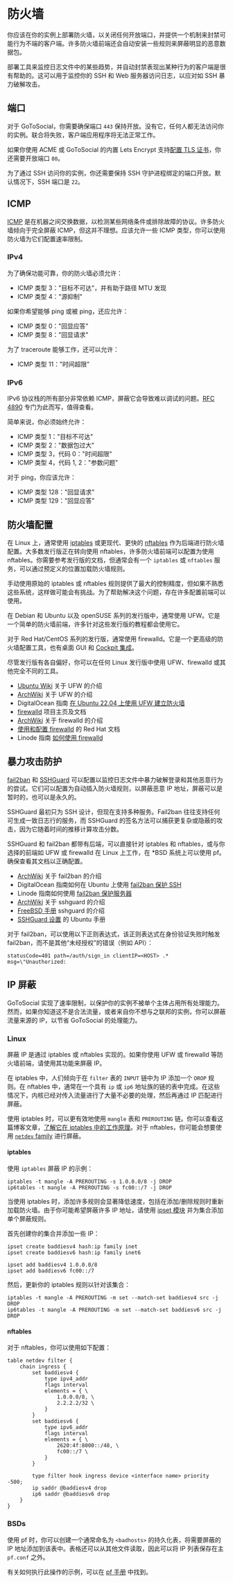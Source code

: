 # 防火墙

你应该在你的实例上部署防火墙，以关闭任何开放端口，并提供一个机制来封禁可能行为不端的客户端。许多防火墙前端还会自动安装一些规则来屏蔽明显的恶意数据包。

部署工具来监控日志文件中的某些趋势，并自动封禁表现出某种行为的客户端是很有帮助的。这可以用于监控你的 SSH 和 Web 服务器访问日志，以应对如 SSH 暴力破解攻击。

## 端口

对于 GoToSocial，你需要确保端口 `443` 保持开放。没有它，任何人都无法访问你的实例。联合将失败，客户端应用程序将无法正常工作。

如果你使用 ACME 或 GoToSocial 的内置 Lets Encrypt 支持[配置 TLS 证书](../certificates.md)，你还需要开放端口 `80`。

为了通过 SSH 访问你的实例，你还需要保持 SSH 守护进程绑定的端口开放。默认情况下，SSH 端口是 `22`。

## ICMP

[ICMP](https://en.wikipedia.org/wiki/Internet_Control_Message_Protocol) 是在机器之间交换数据，以检测某些网络条件或排除故障的协议。许多防火墙倾向于完全屏蔽 ICMP，但这并不理想。应该允许一些 ICMP 类型，你可以使用防火墙为它们配置速率限制。

### IPv4

为了确保功能可靠，你的防火墙必须允许：

* ICMP 类型 3："目标不可达"，并有助于路径 MTU 发现
* ICMP 类型 4："源抑制"

如果你希望能够 ping 或被 ping，还应允许：

* ICMP 类型 0："回显应答"
* ICMP 类型 8："回显请求"

为了 traceroute 能够工作，还可以允许：

* ICMP 类型 11："时间超限"

### IPv6

IPv6 协议栈的所有部分非常依赖 ICMP，屏蔽它会导致难以调试的问题。[RFC 4890](https://www.rfc-editor.org/rfc/rfc4890) 专门为此而写，值得查看。

简单来说，你必须始终允许：

* ICMP 类型 1："目标不可达"
* ICMP 类型 2："数据包过大"
* ICMP 类型 3，代码 0："时间超限"
* ICMP 类型 4，代码 1, 2："参数问题"

对于 ping，你应该允许：

* ICMP 类型 128："回显请求"
* ICMP 类型 129："回显应答"

## 防火墙配置

在 Linux 上，通常使用 [iptables](https://en.wikipedia.org/wiki/Iptables) 或更现代、更快的 [nftables](https://en.wikipedia.org/wiki/Nftables) 作为后端进行防火墙配置。大多数发行版正在转向使用 nftables，许多防火墙前端可以配置为使用 nftables。你需要参考发行版的文档，但通常会有一个 `iptables` 或 `nftables` 服务，可以通过预定义的位置加载防火墙规则。

手动使用原始的 iptables 或 nftables 规则提供了最大的控制精度，但如果不熟悉这些系统，这样做可能会有挑战。为了帮助解决这个问题，存在许多配置前端可以使用。

在 Debian 和 Ubuntu 以及 openSUSE 系列的发行版中，通常使用 UFW。它是一个简单的防火墙前端，许多针对这些发行版的教程都会使用它。

对于 Red Hat/CentOS 系列的发行版，通常使用 firewalld。它是一个更高级的防火墙配置工具，也有桌面 GUI 和 [Cockpit 集成](https://cockpit-project.org/)。

尽管发行版有各自偏好，你可以在任何 Linux 发行版中使用 UFW、firewalld 或其他完全不同的工具。

* [Ubuntu Wiki](https://wiki.ubuntu.com/UncomplicatedFirewall?action=show&redirect=UbuntuFirewall) 关于 UFW 的介绍
* [ArchWiki](https://wiki.archlinux.org/title/Uncomplicated_Firewall) 关于 UFW 的介绍
* DigitalOcean 指南 [在 Ubuntu 22.04 上使用 UFW 建立防火墙](https://www.digitalocean.com/community/tutorials/how-to-set-up-a-firewall-with-ufw-on-ubuntu-22-04)
* [firewalld](https://firewalld.org/) 项目主页及文档
* [ArchWiki](https://wiki.archlinux.org/title/firewalld) 关于 firewalld 的介绍
* [使用和配置 firewalld](https://access.redhat.com/documentation/en-us/red_hat_enterprise_linux/9/html/configuring_firewalls_and_packet_filters/using-and-configuring-firewalld_firewall-packet-filters) 的 Red Hat 文档
* Linode 指南 [如何使用 firewalld](https://www.linode.com/docs/guides/introduction-to-firewalld-on-centos/)

## 暴力攻击防护

[fail2ban](https://www.fail2ban.org) 和 [SSHGuard](https://www.sshguard.net/) 可以配置以监控日志文件中暴力破解登录和其他恶意行为的尝试。它们可以配置为自动插入防火墙规则，以屏蔽恶意 IP 地址，屏蔽可以是暂时的，也可以是永久的。

SSHGuard 最初只为 SSH 设计，但现在支持多种服务。Fail2ban 往往支持任何可生成一致日志行的服务，而 SSHGuard 的签名方法可以捕获更复杂或隐蔽的攻击，因为它随着时间的推移计算攻击分数。

SSHGuard 和 fail2ban 都带有后端，可以直接针对 iptables 和 nftables，或与你选择的前端如 UFW 或 firewalld 在 Linux 上工作，在 \*BSD 系统上可以使用 pf。确保查看其文档以正确配置。

* [ArchWiki](https://wiki.archlinux.org/title/Fail2ban) 关于 fail2ban 的介绍
* DigitalOcean 指南如何在 Ubuntu 上使用 [fail2ban 保护 SSH](https://www.digitalocean.com/community/tutorial_collections/how-to-protect-ssh-with-fail2ban)
* Linode 指南如何使用 [fail2ban 保护服务器](https://www.linode.com/docs/guides/using-fail2ban-to-secure-your-server-a-tutorial/)
* [ArchWiki](https://wiki.archlinux.org/title/sshguard) 关于 sshguard 的介绍
* [FreeBSD 手册](https://man.freebsd.org/cgi/man.cgi?query=sshguard&sektion=8&manpath=FreeBSD+13.2-RELEASE+and+Ports) sshguard 的介绍
* [SSHGuard 设置](https://manpages.ubuntu.com/manpages/lunar/en/man7/sshguard-setup.7.html) 的 Ubuntu 手册

对于 fail2ban，可以使用以下正则表达式，该正则表达式在身份验证失败时触发 fail2ban，而不是其他“未经授权”的错误（例如 API）：

```regex
statusCode=401 path=/auth/sign_in clientIP=<HOST> .* msg=\"Unauthorized:
```

## IP 屏蔽

GoToSocial 实现了速率限制，以保护你的实例不被单个主体占用所有处理能力。然而，如果你知道这不是合法流量，或者来自你不想与之联邦的实例，你可以屏蔽流量来源的 IP，以节省 GoToSocial 的处理能力。

### Linux

屏蔽 IP 是通过 iptables 或 nftables 实现的。如果你使用 UFW 或 firewalld 等防火墙前端，请使用其功能来屏蔽 IP。

在 iptables 中，人们倾向于在 `filter` 表的 `INPUT` 链中为 IP 添加一个 `DROP` 规则。在 nftables 中，通常在一个具有 `ip` 或 `ip6` 地址族的链的表中完成。在这些情况下，内核已经对传入流量进行了大量不必要的处理，然后再通过 IP 匹配进行屏蔽。

使用 iptables 时，可以更有效地使用 `mangle` 表和 `PREROUTING` 链。你可以查看这篇博客文章，[了解它在 iptables 中的工作原理][iptblock]。对于 nftables，你可能会想要使用 [`netdev` family][nftnetdev] 进行屏蔽。

[iptblock]: https://javapipe.com/blog/iptables-ddos-protection/
[nftnetdev]: https://wiki.nftables.org/wiki-nftables/index.php/Nftables_families#netdev

#### iptables

使用 `iptables` 屏蔽 IP 的示例：

```
iptables -t mangle -A PREROUTING -s 1.0.0.0/8 -j DROP
ip6tables -t mangle -A PREROUTING -s fc00::/7 -j DROP
```

当使用 iptables 时，添加许多规则会显著降低速度，包括在添加/删除规则时重新加载防火墙。由于你可能希望屏蔽许多 IP 地址，请使用 [ipset 模块][ipset] 并为集合添加单个屏蔽规则。

[ipset]: https://ipset.netfilter.org/ipset.man.html

首先创建你的集合并添加一些 IP：

```
ipset create baddiesv4 hash:ip family inet
ipset create baddiesv6 hash:ip family inet6

ipset add baddiesv4 1.0.0.0/8
ipset add baddiesv6 fc00::/7
```

然后，更新你的 iptables 规则以针对该集合：

```
iptables -t mangle -A PREROUTING -m set --match-set baddiesv4 src -j DROP
ip6tables -t mangle -A PREROUTING -m set --match-set baddiesv6 src -j DROP
```

#### nftables

对于 nftables，你可以使用如下配置：

```
table netdev filter {
    chain ingress {
        set baddiesv4 {
            type ipv4_addr
            flags interval
            elements = { \
                1.0.0.0/8, \
                2.2.2.2/32 \
            }
        }
        set baddiesv6 {
            type ipv6_addr
            flags interval
            elements = { \
                2620:4f:8000::/48, \
                fc00::/7 \
            }
        }

        type filter hook ingress device <interface name> priority -500;
        ip saddr @baddiesv4 drop
        ip6 saddr @baddiesv6 drop
    }
}
```

### BSDs

使用 pf 时，你可以创建一个通常命名为 `<badhosts>` 的持久化表，将需要屏蔽的 IP 地址添加到该表中。表格还可以从其他文件读取，因此可以将 IP 列表保存在主 `pf.conf` 之外。

有关如何执行此操作的示例，可以在 [pf 手册][manpf] 中找到。

[manpf]: https://man.openbsd.org/pf.conf#TABLES

